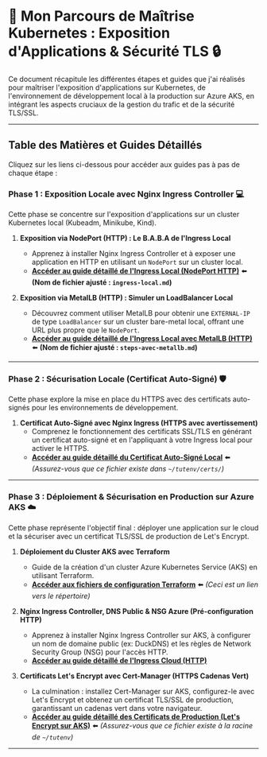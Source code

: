 # 🌟 Mon Parcours de Maîtrise Kubernetes : Exposition d'Applications & Sécurité TLS 🔒

Ce document récapitule les différentes étapes et guides que j'ai réalisés pour maîtriser l'exposition d'applications sur Kubernetes, de l'environnement de développement local à la production sur Azure AKS, en intégrant les aspects cruciaux de la gestion du trafic et de la sécurité TLS/SSL.

---

## **Table des Matières et Guides Détaillés**

Cliquez sur les liens ci-dessous pour accéder aux guides pas à pas de chaque étape :

### **Phase 1 : Exposition Locale avec Nginx Ingress Controller** 💻

Cette phase se concentre sur l'exposition d'applications sur un cluster Kubernetes local (Kubeadm, Minikube, Kind).

1.  **Exposition via NodePort (HTTP) : Le B.A.B.A de l'Ingress Local**
    *   Apprenez à installer Nginx Ingress Controller et à exposer une application en HTTP en utilisant un `NodePort` sur un cluster local.
    *   **[Accéder au guide détaillé de l'Ingress Local (NodePort HTTP)](./ingress/ingress-local.md)** ⬅️ **(Nom de fichier ajusté : `ingress-local.md`)**

2.  **Exposition via MetalLB (HTTP) : Simuler un LoadBalancer Local**
    *   Découvrez comment utiliser MetalLB pour obtenir une `EXTERNAL-IP` de type `LoadBalancer` sur un cluster bare-metal local, offrant une URL plus propre que le `NodePort`.
    *   **[Accéder au guide détaillé de l'Ingress Local avec MetalLB (HTTP)](./ingress/steps-avec-metallb.md)** ⬅️ **(Nom de fichier ajusté : `steps-avec-metallb.md`)**

---

### **Phase 2 : Sécurisation Locale (Certificat Auto-Signé)** 🛡️

Cette phase explore la mise en place du HTTPS avec des certificats auto-signés pour les environnements de développement.

1.  **Certificat Auto-Signé avec Nginx Ingress (HTTPS avec avertissement)**
    *   Comprenez le fonctionnement des certificats SSL/TLS en générant un certificat auto-signé et en l'appliquant à votre Ingress local pour activer le HTTPS.
    *   **[Accéder au guide détaillé du Certificat Auto-Signé Local](./certs/cert-autosigned-local.md)** ⬅️ *(Assurez-vous que ce fichier existe dans `~/tutenv/certs/`)*

---

### **Phase 3 : Déploiement & Sécurisation en Production sur Azure AKS** ☁️

Cette phase représente l'objectif final : déployer une application sur le cloud et la sécuriser avec un certificat TLS/SSL de production de Let's Encrypt.

1.  **Déploiement du Cluster AKS avec Terraform**
    *   Guide de la création d'un cluster Azure Kubernetes Service (AKS) en utilisant Terraform.
    *   **[Accéder aux fichiers de configuration Terraform](./cluster-AKS-terraform/)** ⬅️ *(Ceci est un lien vers le répertoire)*

2.  **Nginx Ingress Controller, DNS Public & NSG Azure (Pré-configuration HTTP)**
    *   Apprenez à installer Nginx Ingress Controller sur AKS, à configurer un nom de domaine public (ex: DuckDNS) et les règles de Network Security Group (NSG) pour l'accès HTTP.
    *   **[Accéder au guide détaillé de l'Ingress Cloud (HTTP)](./ingress/steps-dans-cloud-azure.md)**

3.  **Certificats Let's Encrypt avec Cert-Manager (HTTPS Cadenas Vert)**
    *   La culmination : installez Cert-Manager sur AKS, configurez-le avec Let's Encrypt et obtenez un certificat TLS/SSL de production, garantissant un cadenas vert dans votre navigateur.
    *   **[Accéder au guide détaillé des Certificats de Production (Let's Encrypt sur AKS)](./cert-prod-aks.md)** ⬅️ *(Assurez-vous que ce fichier existe à la racine de `~/tutenv`)*

---